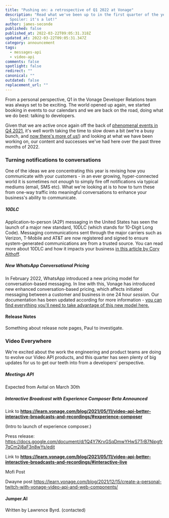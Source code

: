 ```yaml
---
title: "Pushing on: a retrospective of Q1 2022 at Vonage"
description: "Read what we've been up to in the first quarter of the year.
  Spoiler: it's a lot!"
author: james-seconde
published: false
published_at: 2022-03-22T09:05:31.318Z
updated_at: 2022-03-22T09:05:31.347Z
category: announcement
tags:
  - messages-api
  - video-api
comments: false
spotlight: false
redirect: ""
canonical: ""
outdated: false
replacement_url: ""
---
```


From a personal perspective, Q1 in the Vonage Developer Relations team was always set to be exciting. The world opened up again, we started booking in events to our calendars and we are back on the road, doing what we do best: talking to developers.

Given that we are active once again off the back of [phenomenal events in Q4 2021](https://www.ericsson.com/en/press-releases/2021/11/ericsson-to-acquire-vonage-for-usd-6.2-billion-to-spearhead-the-creation-of-a-global-network-and-communication-platform-for-open-innovation), it's well worth taking the time to slow down a bit (we're a busy bunch, and [now there's more of us!](<>)) and looking at what we have been working on, our content and successes we've had here over the past three months of 2022.

### Turning notifications to conversations

One of the ideas we are concentrating this year is revising how you communicate with your customers - in an ever growing, hyper-connected world it is sometimes not *enough* to simply fire off notifications via typical mediums (email, SMS etc). What we're looking at is to how to turn these from one-way traffic into meaningful conversations to enhance your business's ability to communicate.

##### 10DLC

Application-to-person (A2P) messaging in the United States has seen the launch of a major new standard, 10DLC (which stands for 10-Digit Long Code). Messaging communications sent through the major carriers such as Verizon, T-Mobile and AT&T are now registered and signed to ensure system-generated communications are from a trusted source. You can read more about 10DLC and how it impacts your business [in this article by Cory Althoff](<>).

##### New WhatsApp Conversational Pricing

In February 2022, WhatsApp introduced a new pricing model for conversation-based messaging. In line with this, Vonage has introduced new enhanced conversation-based pricing, which affects initiated messaging between a customer and business in one 24 hour *session*. Our documentation has been updated according for more information - [you can find everything you'll need to take advantage of this new model here.](https://developer.vonage.com/messages/concepts/whatsapp)

#### Release Notes

Something about release note pages, Paul to investigate.

### Video Everywhere

We're excited about the work the engineering and product teams are doing to evolve our Video API products, and this quarter has seen plenty of big updates for us to get our teeth into from a developers' perspective.

##### Meetings API

Expected from Avital on March 30th

##### Interactive Broadcast with Experience Composer Beta Announced

Link to **<https://learn.vonage.com/blog/2021/05/11/video-api-better-interactive-broadcasts-and-recordings/#experience-composer>**

(Intro to launch of experience composer.)

Press release:
https://docs.google.com/document/d/1Q4Y7KrvGSqDmwYHwS7TrB7Nipgfr7qCm2j8aF3n8wYs/edit

Link to **<https://learn.vonage.com/blog/2021/05/11/video-api-better-interactive-broadcasts-and-recordings/#interactive-live>**

Mofi Post

Dwayne post https://learn.vonage.com/blog/2021/12/15/create-a-personal-twitch-with-vonage-video-api-and-web-components/

#### Jumper.AI

Written by Lawrence Byrd. (contacted)